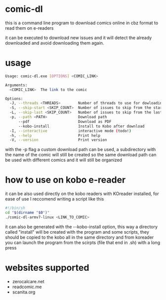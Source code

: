 # comic-dl
this is a command line program to download comics online in cbz format to read them on e-readers

it can be executed to download new issues and it will detect the already downloaded and avoid downloading them again.

# usage
```bash
Usage: comic-dl.exe [OPTIONS] <COMIC_LINK>

Arguments:
  <COMIC_LINK>  The link to the comic

Options:
  -J, --threads <THREADS>        Number of threads to use for dowloading [default: 1]
  -S, --skip-start <SKIP_COUNT>  Number of issues to skip from the start [default: 0]
  -L, --skip-last <SKIP_COUNT>   Number of issues to skip from the last [default: 0]
  -p, --path <PATH>              Download path
      --pdf                      Download as PDF
      --kobo-install             Install to Kobo after download
  -I, --interactive              interactive mode (todo!)
  -h, --help                     Print help
  -V, --version                  Print version
```

with the -p flag a custom download path can be used, a subdirectory with the name of the comic will still be created so the same download path can be used with different comics and it will still be organized

# how to use on kobo e-reader

it can be also used directly on the kobo readers with KOreader installed, for ease of use I reccomend writing a script like this
``` bash
#!/bin/sh
cd "$(dirname "$0")"
./comic-dl-armv7-linux <LINK_TO_COMIC>
```
it can also be generated with the --kobo-install option, this way a directory called "install" will be created with the program and some scripts, they should be copied to the kobo all in the same directory and from koreader you can launch the program from the scirpts (file that end in .sh) with a long press

# websites supported
- zerocalcare.net
- readcomic.me
- scanita.org
